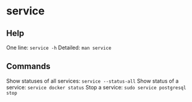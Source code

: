 # service

## Help
One line: `service -h`
Detailed: `man service`

## Commands
Show statuses of all services: `service --status-all`
Show status of a service: `service docker status`
Stop a service: `sudo service postgresql stop`
